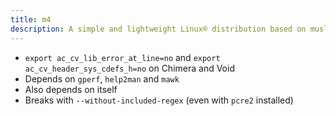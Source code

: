 ```yaml
---
title: m4
description: A simple and lightweight Linux® distribution based on musl libc and toybox
---
```


- `export ac_cv_lib_error_at_line=no` and `export ac_cv_header_sys_cdefs_h=no` on Chimera and Void
- Depends on `gperf`, `help2man` and `mawk`
- Also depends on itself
- Breaks with `--without-included-regex` (even with `pcre2` installed)
